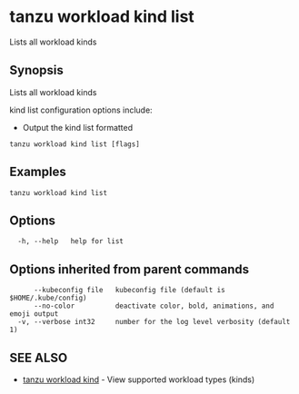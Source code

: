 # tanzu workload kind list

Lists all workload kinds

## Synopsis

Lists all workload kinds
		
kind list configuration options include:
- Output the kind list formatted

```console
tanzu workload kind list [flags]
```

## Examples

```console
tanzu workload kind list
```

## Options

```console
  -h, --help   help for list
```

## Options inherited from parent commands

```console
      --kubeconfig file   kubeconfig file (default is $HOME/.kube/config)
      --no-color          deactivate color, bold, animations, and emoji output
  -v, --verbose int32     number for the log level verbosity (default 1)
```

## SEE ALSO

* [tanzu workload kind](tanzu_workload_kind.hbs.md)	 - View supported workload types (kinds)

